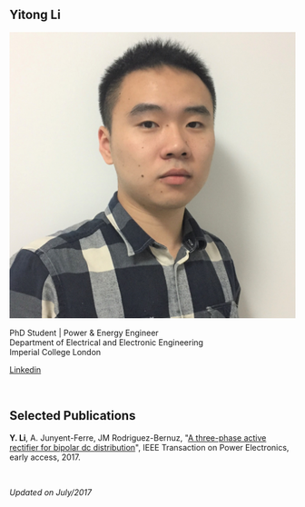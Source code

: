 ## Yitong Li
![](https://github.com/yt-li/yt-li.github.io/blob/master/LYT.png)
  
PhD Student | Power & Energy Engineer  
Department of Electrical and Electronic Engineering  
Imperial College London  
  
[Linkedin](https://www.linkedin.com/in/yitong-li/)  

<br />

## Selected Publications
**Y. Li**, A. Junyent-Ferre, JM Rodriguez-Bernuz, "[A three-phase active rectifier for bipolar dc distribution](http://ieeexplore.ieee.org/document/7921443/#full-text-section)", IEEE Transaction on Power Electronics, early access, 2017.  

<br />

*Updated on July/2017*
